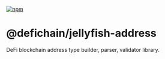 [![npm](https://img.shields.io/npm/v/@defichain/jellyfish-address)](https://www.npmjs.com/package/@defichain/jellyfish-address/v/latest)

# @defichain/jellyfish-address

DeFi blockchain address type builder, parser, validator library.
